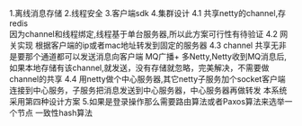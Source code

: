 1.离线消息存储
2.线程安全
3.客户端sdk
4.集群设计
  4.1 共享netty的channel,存redis  
      因为channel和线程绑定,线程基于单台服务器,所以此方案可行性有待验证
  4.2 网关实现
      根据客户端的ip或者mac地址转发到固定的服务器
  4.3 channel 共享无非是要那个通道都可以发送消息向客户端
      MQ广播+ 多Netty,Netty收到MQ消息后,如果本地存储有该channel,就发送，没有存储就忽略，完美解决，不需要做channel的共享
  4.4 用netty做个中心服务器,其它netty子服务加个socket客户端连接到中心服务，子服务把消息发送到中心服务器，中心服务器再做转发
      本系统采用第四种设计方案
5.如果是登录操作那么需要路由算法或者Paxos算法来选举一个节点
    一致性hash算法
      